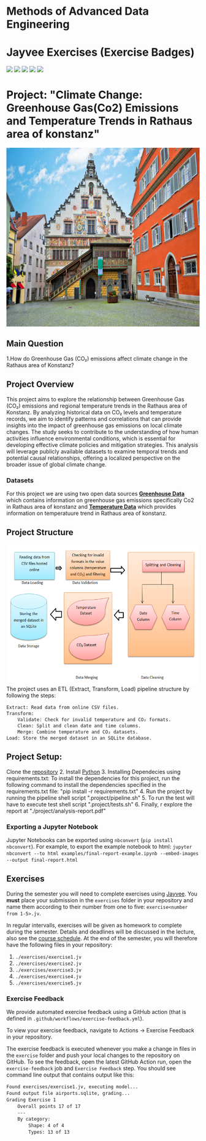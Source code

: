 # Methods of Advanced Data Engineering 
# Jayvee Exercises (Exercise Badges)

![](https://byob.yarr.is/FerdoushiNahar/MADE_SS_2024/score_ex1) ![](https://byob.yarr.is/FerdoushiNahar/MADE_SS_2024/score_ex2) ![](https://byob.yarr.is/FerdoushiNahar/MADE_SS_2024/score_ex3) ![](https://byob.yarr.is/FerdoushiNahar/MADE_SS_2024/score_ex4) ![](https://byob.yarr.is/FerdoushiNahar/MADE_SS_2024/score_ex5)

# Project: "Climate Change: Greenhouse Gas(Co2) Emissions and Temperature Trends in Rathaus area of konstanz"
<img src="project\image\konstanz.jpg" width="800" height="466">

## Main Question
1.How do Greenhouse Gas (CO₂) emissions affect climate change in the Rathaus area of Konstanz?

## Project Overview
This project aims to explore the relationship between Greenhouse Gas (CO₂) emissions and regional temperature trends in the Rathaus area of Konstanz. By analyzing historical data on CO₂ levels and temperature records, we aim to identify patterns and correlations that can provide insights into the impact of greenhouse gas emissions on local climate changes. The study seeks to contribute to the understanding of how human activities influence environmental conditions, which is essential for developing effective climate policies and mitigation strategies. This analysis will leverage publicly available datasets to examine temporal trends and potential causal relationships, offering a localized perspective on the broader issue of global climate change.
### Datasets
For this project we are using two open data sources [**Greenhouse Data**](https://offenedaten-konstanz.de/dataset/co-werte-konstanz) which contains information on greenhouse gas emissions specifically Co2 in Rathaus area of konstanz and [**Temperature Data**](https://offenedaten-konstanz.de/dataset/temperaturwerte-konstanz) which provides information on temperatuure trend in Rathaus area of konstanz.



## Project Structure
<img src="project\image\methodology.PNG" width="600" height="366">
The project uses an ETL (Extract, Transform, Load) pipeline structure by following the steps:

    Extract: Read data from online CSV files.
    Transform:
        Validate: Check for invalid temperature and CO₂ formats.
        Clean: Split and clean date and time columns.
        Merge: Combine temperature and CO₂ datasets.
    Load: Store the merged dataset in an SQLite database.

## Project Setup:
 Clone the [repository](https://github.com/FerdoushiNahar/MADE_SS_2024.git)
2. Install [Python](https://www.python.org/downloads/)
3. Installing Dependecies using requirements.txt:
	To install the dependencies for this project, run the following command to install the dependencies specified in the requirements.txt file: 
		"pip install -r requirements.txt"
4. Run the project by running the pipeline shell script ".project/pipeline.sh"
5. To run the test will have to execute test shell script ".project/tests.sh"
6. Finally, r explore the report at "./project/analysis-report.pdf"
### Exporting a Jupyter Notebook
Jupyter Notebooks can be exported using `nbconvert` (`pip install nbconvert`). For example, to export the example notebook to html: `jupyter nbconvert --to html examples/final-report-example.ipynb --embed-images --output final-report.html`


## Exercises
During the semester you will need to complete exercises using [Jayvee](https://github.com/jvalue/jayvee). You **must** place your submission in the `exercises` folder in your repository and name them according to their number from one to five: `exercise<number from 1-5>.jv`.

In regular intervalls, exercises will be given as homework to complete during the semester. Details and deadlines will be discussed in the lecture, also see the [course schedule](https://made.uni1.de/). At the end of the semester, you will therefore have the following files in your repository:

1. `./exercises/exercise1.jv`
2. `./exercises/exercise2.jv`
3. `./exercises/exercise3.jv`
4. `./exercises/exercise4.jv`
5. `./exercises/exercise5.jv`

### Exercise Feedback
We provide automated exercise feedback using a GitHub action (that is defined in `.github/workflows/exercise-feedback.yml`). 

To view your exercise feedback, navigate to Actions -> Exercise Feedback in your repository.

The exercise feedback is executed whenever you make a change in files in the `exercise` folder and push your local changes to the repository on GitHub. To see the feedback, open the latest GitHub Action run, open the `exercise-feedback` job and `Exercise Feedback` step. You should see command line output that contains output like this:

```sh
Found exercises/exercise1.jv, executing model...
Found output file airports.sqlite, grading...
Grading Exercise 1
	Overall points 17 of 17
	---
	By category:
		Shape: 4 of 4
		Types: 13 of 13
```

